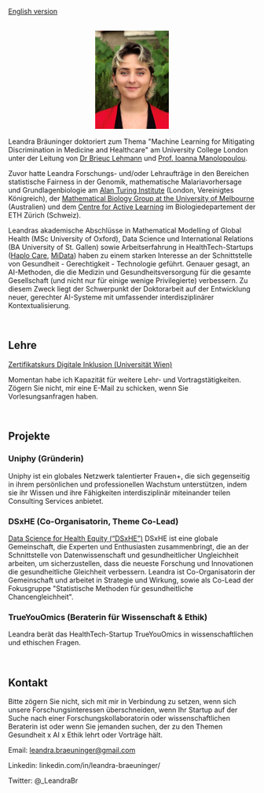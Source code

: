[English version](https://leandrabraeuninger.github.io)

<br>

<center><img src="portraitMINI.jpg" width="150"></center>

Leandra Bräuninger doktoriert zum Thema "Machine Learning for Mitigating Discrimination in Medicine and Healthcare" am University College London unter der Leitung von [Dr Brieuc Lehmann](https://brieuclehmann.github.io/) und [Prof. Ioanna Manolopoulou](https://ioannamanolopoulou.github.io/).

Zuvor hatte Leandra Forschungs- und/oder Lehraufträge in den Bereichen statistische Fairness in der Genomik, mathematische Malariavorhersage und Grundlagenbiologie am [Alan Turing Institute](https://www.turing.ac.uk/) (London, Vereinigtes Königreich), der [Mathematical Biology Group at the University of Melbourne](https://mathematical-biology.science.unimelb.edu.au/) (Australien) und dem [Centre for Active Learning](https://cal.biol.ethz.ch/) im Biologiedepartement der ETH Zürich (Schweiz).

Leandras akademische Abschlüsse in Mathematical Modelling of Global Health (MSc University of Oxford), Data Science und International Relations (BA University of St. Gallen) sowie Arbeitserfahrung in HealthTech-Startups ([Haplo Care](https://www.haplocare.com/), [MiData](https://www.midata.coop/en/home/)) haben zu einem starken Interesse an der Schnittstelle von Gesundheit - Gerechtigkeit - Technologie geführt. Genauer gesagt, an AI-Methoden, die die Medizin und Gesundheitsversorgung für die gesamte Gesellschaft (und nicht nur für einige wenige Privilegierte) verbessern. Zu diesem Zweck liegt der Schwerpunkt der Doktorarbeit auf der Entwicklung neuer, gerechter AI-Systeme mit umfassender interdisziplinärer Kontextualisierung.

<br>

## Lehre
[Zertifikatskurs Digitale Inklusion (Universität Wien)](https://www.postgraduatecenter.at/weiterbildungsprogramme/bildung-soziales/digital-inclusion/)

Momentan habe ich Kapazität für weitere Lehr- und Vortragstätigkeiten. Zögern Sie nicht, mir eine E-Mail zu schicken, wenn Sie Vorlesungsanfragen haben.

<br>

## Projekte
### Uniphy (Gründerin)
Uniphy ist ein globales Netzwerk talentierter Frauen+, die sich gegenseitig in ihrem persönlichen und professionellen Wachstum unterstützen, indem sie ihr Wissen und ihre Fähigkeiten interdisziplinär miteinander teilen Consulting Services anbietet.


### DSxHE (Co-Organisatorin, Theme Co-Lead)
[Data Science for Health Equity (“DSxHE”)](https://www.datascienceforhealthequity.com/) DSxHE ist eine globale Gemeinschaft, die Experten und Enthusiasten zusammenbringt, die an der Schnittstelle von Datenwissenschaft und gesundheitlicher Ungleichheit arbeiten, um sicherzustellen, dass die neueste Forschung und Innovationen die gesundheitliche Gleichheit verbessern. Leandra ist Co-Organisatorin der Gemeinschaft und arbeitet in Strategie und Wirkung, sowie als Co-Lead der Fokusgruppe "Statistische Methoden für gesundheitliche Chancengleichheit".


### TrueYouOmics (Beraterin für Wissenschaft & Ethik)
Leandra berät das HealthTech-Startup TrueYouOmics in wissenschaftlichen und ethischen Fragen.

<br>

## Kontakt
Bitte zögern Sie nicht, sich mit mir in Verbindung zu setzen, wenn sich unsere Forschungsinteressen überschneiden, wenn Ihr Startup auf der Suche nach einer Forschungskollaboratorin oder wissenschaftlichen Beraterin ist oder wenn Sie jemanden suchen, der zu den Themen Gesundheit x AI x Ethik lehrt oder Vorträge hält.

Email: leandra.braeuninger@gmail.com

Linkedin: linkedin.com/in/leandra-braeuninger/

Twitter: @_LeandraBr
